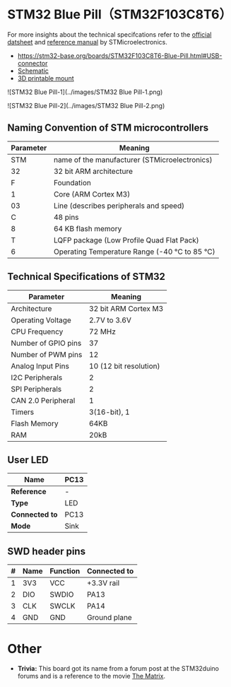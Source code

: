 # STM32 Blue Pill（STM32F103C8T6）

For more insights about the technical specifcations refer to the [official datsheet](https://www.st.com/resource/en/datasheet/stm32f103c8.pdf) and [reference manual](https://www.st.com/content/ccc/resource/technical/document/reference_manual/59/b9/ba/7f/11/af/43/d5/CD00171190.pdf/files/CD00171190.pdf/jcr:content/translations/en.CD00171190.pdf) by STMicroelectronics.

- https://stm32-base.org/boards/STM32F103C8T6-Blue-Pill.html#USB-connector
- [Schematic](https://stm32-base.org/assets/pdf/boards/original-schematic-STM32F103C8T6-Blue_Pill.pdf)
- [3D printable mount](https://www.thingiverse.com/thing:4061855)

![STM32 Blue Pill-1](../images/STM32 Blue Pill-1.png)

![STM32 Blue Pill-2](../images/STM32 Blue Pill-2.png)

## Naming Convention of STM microcontrollers

| **Parameter** | **Meaning**                                   |
| ------------- | --------------------------------------------- |
| STM           | name of the manufacturer (STMicroelectronics) |
| 32            | 32 bit ARM architecture                       |
| F             | Foundation                                    |
| 1             | Core (ARM Cortex M3)                          |
| 03            | Line (describes peripherals and speed)        |
| C             | 48 pins                                       |
| 8             | 64 KB flash memory                            |
| T             | LQFP package (Low Profile Quad Flat Pack)     |
| 6             | Operating Temperature Range (-40 °C to 85 °C) |

## Technical Specifications of STM32

| **Parameter**       | **Meaning**            |
| ------------------- | ---------------------- |
| Architecture        | 32 bit ARM Cortex M3   |
| Operating Voltage   | 2.7V to 3.6V           |
| CPU Frequency       | 72 MHz                 |
| Number of GPIO pins | 37                     |
| Number of PWM pins  | 12                     |
| Analog Input Pins   | 10 (12 bit resolution) |
| I2C Peripherals     | 2                      |
| SPI Peripherals     | 2                      |
| CAN 2.0 Peripheral  | 1                      |
| Timers              | 3(16-bit), 1           |
| Flash Memory        | 64KB                   |
| RAM                 | 20kB                   |

## **User LED**

| **Name**         | PC13 |
| ---------------- | ---- |
| **Reference**    | -    |
| **Type**         | LED  |
| **Connected to** | PC13 |
| **Mode**         | Sink |

## **SWD header pins**

| **#** | **Name** | **Function** | **Connected to** |
| ----- | -------- | ------------ | ---------------- |
| 1     | 3V3      | VCC          | +3.3V rail       |
| 2     | DIO      | SWDIO        | PA13             |
| 3     | CLK      | SWCLK        | PA14             |
| 4     | GND      | GND          | Ground plane     |

# Other

- **Trivia:** This board got its name from a forum post at the STM32duino forums and is a reference to the movie [The Matrix](https://www.imdb.com/title/tt0133093/).

